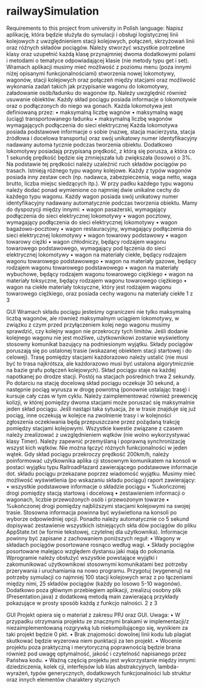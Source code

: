# railwaySimulation

Requirements to this project from university in Polish language:
Napisz aplikację, która będzie służyła do symulacji i obsługi logistycznej linii kolejowych z
 uwzględnieniem stacji kolejowych, połączeń, skrzyżowań linii oraz różnych składów pociągów.
 Należy stworzyć wszystkie potrzebne klasy oraz uzupełnić każdą klasę przynajmniej dwoma
 dodatkowymi polami i metodami o tematyce odpowiadającej klasie (nie metody typu get i set).
 Wramach aplikacji musimy mieć możliwość z poziomu menu (poza innymi niżej opisanymi
 funkcjonalnościami) stworzenia nowej lokomotywy, wagonów, stacji kolejowych oraz połączeń
 między stacjami oraz możliwość wykonania zadań takich jak przypisanie wagonu do lokomotywy,
 załadowanie osób/ładunku do wagonów itp. Należy uwzględnić również usuwanie obiektów.
 Każdy skład pociągu posiada informacje o lokomotywie oraz o podłączonych do niego wa
gonach. Każda lokomotywa jest definiowaną przez:
 • maksymalną liczbę wagnów
 • maksymalną wagę (uciąg) transportowanego ładunku
 • maksymalną liczbę wagonów wymagających podłączenia do sieci elektrycznej
 Każda lokomotywa posiada podstawowe informacje o sobie (nazwę, stacja macierzysta, stacja
 źródłowa i docelowa transportu) oraz swój unikatowy numer identyfikacyjny nadawany automa
tycznie podczas tworzenia obiektu.
 Dodatkowo lokomotywy posiadają przypisaną prędkość, z którą się porusza, a która co 1
 sekundę prędkość będzie się zmniejszała lub zwiększała (losowo) o 3%. Na podstawie tej prędkości
 należy uzależnić ruch składów pociągów po trasach.
 Istnieją różnego typu wagony kolejowe. Każdy z typów wagonów posiada inny zestaw cech
 (np. nadawca, zabezpieczenia, waga netto, waga brutto, liczba miejsc siedzących itp.). W przy
padku każdego typu wagonu należy dodać ponad wymienione co najmniej dwie unikalne cechy do
 każdego typu wagonu. Każdy wagon posiada swój unikatowy numer identyfikacyjny nadawany
 automatycznie podczas tworzenia obiektu.
 Mamy do dyspozycji między innymi:
 • wagon pasażerski, wymagający podłączenia do sieci elektrycznej lokomotywy
 • wagon pocztowy, wymagający podłączenia do sieci elektrycznej lokomotywy
 • wagon bagażowo-pocztowy
 • wagon restauracyjny, wymagający podłączenia do sieci elektrycznej lokomotywy
 • wagon towarowy podstawowy
 • wagon towarowy ciężki
 • wagon chłodniczy, będący rodzajem wagonu towarowego podstawowego, wymagający pod
łączenia do sieci elektrycznej lokomotywy
 • wagon na materiały ciekłe, będący rodzajem wagonu towarowego podstawowego
 • wagon na materiały gazowe, będący rodzajem wagonu towarowego podstawowego
 • wagon na materiały wybuchowe, będący rodzajem wagonu towarowego ciężkiego
 • wagon na materiały toksyczne, będący rodzajem wagonu towarowego ciężkiego
 • wagon na ciekłe materiały toksyczne, który jest rodzajem wagonu towarowego ciężkiego,
 oraz posiada cechy wagonu na materiały ciekłe
 1 z 3

 GUI
 Wramach składu pociągu jesteśmy ograniczeni nie tylko maksymalną liczbą wagonów, ale
 również maksymalnym uciągiem lokomotywy, w związku z czym przed przyłączeniem kolej
nego wagonu musimy sprawdzić, czy kolejny wagon nie przekroczy tych limitów. Jeśli dodanie
 kolejnego wagonu nie jest możliwe, użytkownikowi zostanie wyświetlony stosowny komunikat
 bazujący na podniesionym wyjątku.
 Składy pociągów poruszają się po ustalonej trasie (wskazanej obiektem stacji startowej i do
celowej). Trasę pomiędzy stacjami każdorazowo należy ustalić (nie musi być to trasa najkrótsza,
 ale każdorazowo musi być ustalona algorytmicznie na bazie grafu połączeń kolejowych).
 Skład pociągu staje na każdej napotkanej po drodze stacji. Postój na stacjach pośrednich
 trwa 2 sekundy. Po dotarciu na stację docelową skład pociągu oczekuje 30 sekund, a następnie
 pociąg wyrusza w drogę powrotną (ponownie ustalając trasę) i kursuje cały czas w tym cyklu.
 Należy zaimplementować również prewencję kolizji, w której pomiędzy dwoma stacjami może
 poruszać się maksymalnie jeden skład pociągu. Jeśli nastąpi taka sytuacja, że w trasie znajduje
 się już pociąg, inne oczekują w kolejce na zwolnienie trasy i w kolejności zgłoszenia oczekiwania
 będą przepuszczane przez pożądaną trakcję pomiędzy stacjami kolejowymi.
 Wszystkie kwestie związane z czasem należy zrealizować z uwzględnieniem wątków (nie wolno
 wykorzystywać klasy Timer). Należy zapewnić przemyślaną i poprawną synchronizację wszyst
kich wątków. Nie można łączyć różnych funkcjonalności w jeden wątek.
 Gdy skład pociągu przekroczy prędkość 200km/h, należy poinformować użytkownika aplika
cji stosownym komunikatem na konsoli w postaci wyjątku typu RailroadHazard zawierającego
 podstawowe informacje dot. składu pociągu przekazane poprzez wiadomość wyjątku.
 Musimy mieć możliwość wyświetlenia (po wskazaniu składu pociągu) raport zawierający:
 • wszystkie podstawowe informacje o składzie pociągu
 • %ukończonej drogi pomiędzy stacją startową i docelową
 • zestawieniem informacji o wagonach, liczbie przewożonych osób i przewożonym towarze
 • %ukończonej drogi pomiędzy najbliższymi stacjami kolejowymi na swojej trasie.
 Stosowna informacja powinna być wyświetlona na konsoli po wyborze odpowiedniej opcji.
 Ponadto należy automatycznie co 5 sekund dopisywać zestawienie wszystkich istniejących skła
dów pociągów do pliku AppState.txt (w formie tekstowej, czytelnej dla użytkownika). Informacje
 powinny być zapisane z zachowaniem poniższych reguł:
 • Wagony w składach pociągów posortowane rosnąco według wagi.
 • Składy pociągów posortowane malejąco względem dystansu jaki mają do pokonania.
 Wprogramie należy obsłużyć wszystkie powstające wyjątki i zakomunikować użytkownikowi
 stosownymi komunikatami bez potrzeby przerywania i uruchamiania na nowo programu.
 Przygotuj (wygeneruj) na potrzeby symulacji co najmniej 100 stacji kolejowych wraz z po
łączeniami między nimi, 25 składów pociągów (każdy po losowo 5-10 wagonów).
 Dodatkowo poza głównym przebiegiem aplikacji, zrealizuj osobny plik (Presentation.java) z
 dodatkową metodą main zawierającą przykłady pokazujące w prosty sposób każdą z funkcjo
nalności.
 2 z 3

 GUI
 Projekt opiera się o materiał z zakresu PPJ oraz GUI.
 Uwaga:
 • W przypadku otrzymania projektu ze znacznymi brakami w implementacji/z
 niezaimplementowaną rozgrywką lub niekompilującego się, wynikiem za taki
 projekt będzie 0 pkt.
 • Brak znajomości dowolnej linii kodu lub plagiat skutkować będzie wyzerowa
niem punktacji za ten projekt.
 • Wocenie projektu poza praktyczną i merytoryczną poprawnością będzie brana
 również pod uwagę optymalność, jakość i czytelność napisanego przez Państwa
 kodu.
 • Ważną częścią projektu jest wykorzystanie między innymi: dziedziczenia, kolek
cji, interfejsów lub klas abstrakcyjnych, lambda-wyrażeń, typów generycznych,
 dodatkowych funkcjonalności lub struktur oraz innych elementów charaktery
stycznych
